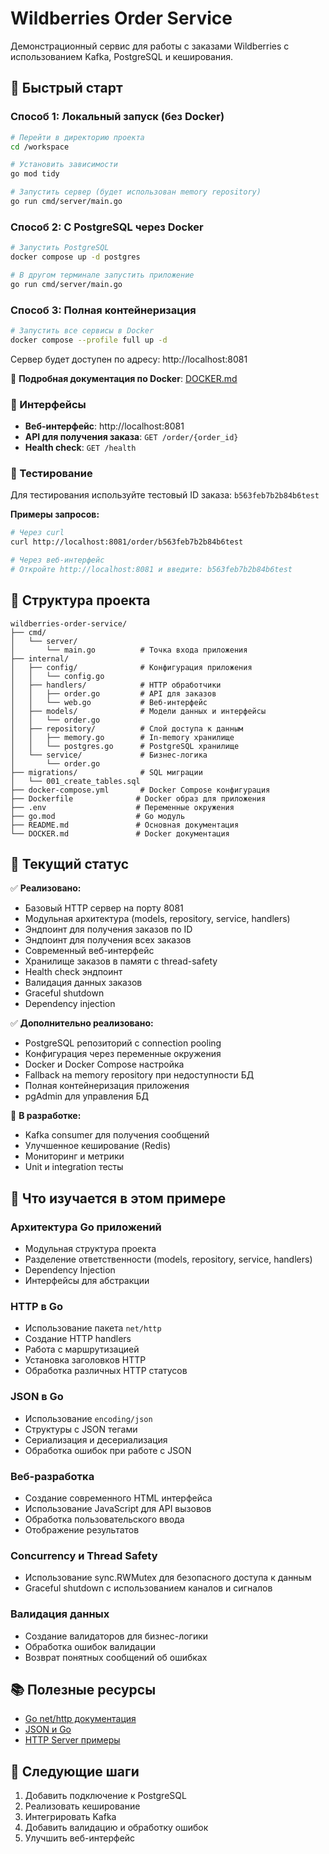 # Wildberries Order Service

Демонстрационный сервис для работы с заказами Wildberries с использованием Kafka, PostgreSQL и кеширования.

## 🚀 Быстрый старт

### Способ 1: Локальный запуск (без Docker)

```bash
# Перейти в директорию проекта
cd /workspace

# Установить зависимости
go mod tidy

# Запустить сервер (будет использован memory repository)
go run cmd/server/main.go
```

### Способ 2: С PostgreSQL через Docker

```bash
# Запустить PostgreSQL
docker compose up -d postgres

# В другом терминале запустить приложение
go run cmd/server/main.go
```

### Способ 3: Полная контейнеризация

```bash
# Запустить все сервисы в Docker
docker compose --profile full up -d
```

Сервер будет доступен по адресу: http://localhost:8081

📖 **Подробная документация по Docker**: [DOCKER.md](DOCKER.md)

### 📱 Интерфейсы

- **Веб-интерфейс**: http://localhost:8081
- **API для получения заказа**: `GET /order/{order_id}`
- **Health check**: `GET /health`

### 🧪 Тестирование

Для тестирования используйте тестовый ID заказа: `b563feb7b2b84b6test`

**Примеры запросов:**

```bash
# Через curl
curl http://localhost:8081/order/b563feb7b2b84b6test

# Через веб-интерфейс
# Откройте http://localhost:8081 и введите: b563feb7b2b84b6test
```

## 📁 Структура проекта

```
wildberries-order-service/
├── cmd/
│   └── server/
│       └── main.go          # Точка входа приложения
├── internal/
│   ├── config/              # Конфигурация приложения
│   │   └── config.go
│   ├── handlers/            # HTTP обработчики
│   │   ├── order.go         # API для заказов
│   │   └── web.go           # Веб-интерфейс
│   ├── models/              # Модели данных и интерфейсы
│   │   └── order.go
│   ├── repository/          # Слой доступа к данным
│   │   ├── memory.go        # In-memory хранилище
│   │   └── postgres.go      # PostgreSQL хранилище
│   └── service/             # Бизнес-логика
│       └── order.go
├── migrations/              # SQL миграции
│   └── 001_create_tables.sql
├── docker-compose.yml       # Docker Compose конфигурация
├── Dockerfile              # Docker образ для приложения
├── .env                    # Переменные окружения
├── go.mod                  # Go модуль
├── README.md               # Основная документация
└── DOCKER.md               # Docker документация
```

## 🎯 Текущий статус

✅ **Реализовано:**
- Базовый HTTP сервер на порту 8081
- Модульная архитектура (models, repository, service, handlers)
- Эндпоинт для получения заказов по ID
- Эндпоинт для получения всех заказов
- Современный веб-интерфейс
- Хранилище заказов в памяти с thread-safety
- Health check эндпоинт
- Валидация данных заказов
- Graceful shutdown
- Dependency injection

✅ **Дополнительно реализовано:**
- PostgreSQL репозиторий с connection pooling
- Конфигурация через переменные окружения
- Docker и Docker Compose настройка
- Fallback на memory repository при недоступности БД
- Полная контейнеризация приложения
- pgAdmin для управления БД

🔄 **В разработке:**
- Kafka consumer для получения сообщений
- Улучшенное кеширование (Redis)
- Мониторинг и метрики
- Unit и integration тесты

## 🧠 Что изучается в этом примере

### Архитектура Go приложений
- Модульная структура проекта
- Разделение ответственности (models, repository, service, handlers)
- Dependency Injection
- Интерфейсы для абстракции

### HTTP в Go
- Использование пакета `net/http`
- Создание HTTP handlers
- Работа с маршрутизацией
- Установка заголовков HTTP
- Обработка различных HTTP статусов

### JSON в Go
- Использование `encoding/json`
- Структуры с JSON тегами
- Сериализация и десериализация
- Обработка ошибок при работе с JSON

### Веб-разработка
- Создание современного HTML интерфейса
- Использование JavaScript для API вызовов
- Обработка пользовательского ввода
- Отображение результатов

### Concurrency и Thread Safety
- Использование sync.RWMutex для безопасного доступа к данным
- Graceful shutdown с использованием каналов и сигналов

### Валидация данных
- Создание валидаторов для бизнес-логики
- Обработка ошибок валидации
- Возврат понятных сообщений об ошибках

## 📚 Полезные ресурсы

- [Go net/http документация](https://golang.org/pkg/net/http/)
- [JSON и Go](https://golang.org/blog/json)
- [HTTP Server примеры](https://gobyexample.com/http-servers)

## 🔄 Следующие шаги

1. Добавить подключение к PostgreSQL
2. Реализовать кеширование
3. Интегрировать Kafka
4. Добавить валидацию и обработку ошибок
5. Улучшить веб-интерфейс